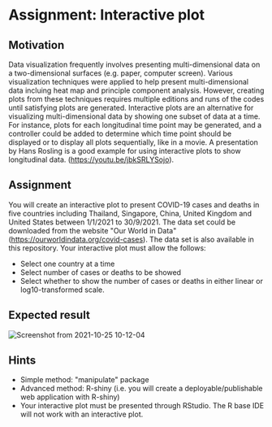 # Assignment: Interactive plot
## Motivation
Data visualization frequently involves presenting multi-dimensional data on a two-dimensional surfaces (e.g. paper, computer screen). Various visualization techniques were applied to help present multi-dimensional data incluing heat map and principle component analysis. However, creating plots from these techniques requires multiple editions and runs of the codes until satisfying plots are generated. 
Interactive plots are an alternative for visualizing multi-dimensional data by showing one subset of data at a time. For instance, plots for each longitudinal time point may be generated, and a controller could be added to determine which time point should be displayed or to display all plots sequentially, like in a movie. A presentation by Hans Rosling is a good example for using interactive plots to show longitudinal data. (https://youtu.be/jbkSRLYSojo).

## Assignment
You will create an interactive plot to present COVID-19 cases and deaths in five countries including Thailand, Singapore, China, United Kingdom and United States between 1/1/2021 to 30/9/2021. The data set could be downloaded from the website "Our World in Data" (https://ourworldindata.org/covid-cases). The data set is also available in this repository.
Your interactive plot must allow the follows:
- Select one country at a time
- Select number of cases or deaths to be showed
- Select whether to show the number of cases or deaths in either linear or log10-transformed scale.


## Expected result
![Screenshot from 2021-10-25 10-12-04](https://user-images.githubusercontent.com/9914505/138635811-5f5e928d-af19-468e-bad3-cef17f1367d5.png)

## Hints
- Simple method: "manipulate" package
- Advanced method: R-shiny (i.e. you will create a deployable/publishable web application with R-shiny)
- Your interactive plot must be presented through RStudio. The R base IDE will not work with an interactive plot.
